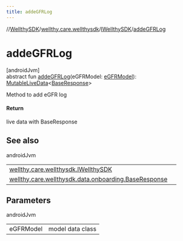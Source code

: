 ```yaml
---
title: addeGFRLog
---
```

//[WellthySDK](../../../index.html)/[wellthy.care.wellthysdk](../index.html)/[IWellthySDK](index.html)/[addeGFRLog](adde-g-f-r-log.html)



# addeGFRLog



[androidJvm]\
abstract fun [addeGFRLog](adde-g-f-r-log.html)(eGFRModel: [eGFRModel](../../wellthy.care.wellthysdk.data.diary/e-g-f-r-model/index.html)): [MutableLiveData](https://developer.android.com/reference/kotlin/androidx/lifecycle/MutableLiveData.html)&lt;[BaseResponse](../../wellthy.care.wellthysdk.data.onboarding/-base-response/index.html)&gt;



Method to add eGFR log



#### Return



live data with BaseResponse



## See also


androidJvm

| | |
|---|---|
| [wellthy.care.wellthysdk.IWellthySDK](adde-g-f-r-log.html) |  |
| [wellthy.care.wellthysdk.data.onboarding.BaseResponse](../../wellthy.care.wellthysdk.data.onboarding/-base-response/index.html) |  |



## Parameters


androidJvm

| | |
|---|---|
| eGFRModel | model data class |




